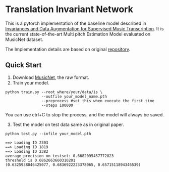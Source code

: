 # Translation Invariant Network

This is a pytorch implementation of the baseline model described in 
[Invariances and Data Augmentation for Supervised Music Transcription](https://arxiv.org/pdf/1711.04845.pdf).
It is the current state-of-the-art Multi pitch Estimation Model evaluated on MusicNet dataset. 

The Implementation details are based on original [repository](https://github.com/jthickstun/thickstun2018invariances).

## Quick Start

1. Download [MusicNet](https://homes.cs.washington.edu/~thickstn/musicnet.html), the raw format.
2. Train your model.

```
python train.py --root where/your/data/is \
                --outfile your_model_name.pth
                --preprocess #set this when execute the first time
                --steps 100000
```
    

You can use ctrl+C to stop the process, and the model will always be saved.

3. Test the model on test data same as in original paper.

    
```
python test.py --infile your_model.pth

==> Loading ID 2303
==> Loading ID 1819
==> Loading ID 2382
average precision on testset: 0.6682095457772823
threshold is 0.6862663660310201
(0.6325938046425077, 0.6836922223378065, 0.6571511894346539)
```
